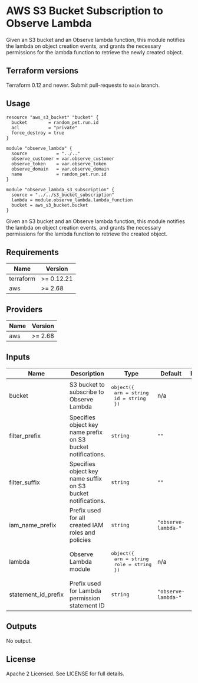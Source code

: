 # AWS S3 Bucket Subscription to Observe Lambda

Given an S3 bucket and an Observe lambda function, this module notifies the
lambda on object creation events, and grants the necessary permissions for the
lambda function to retrieve the newly created object.

## Terraform versions

Terraform 0.12 and newer. Submit pull-requests to `main` branch.

## Usage

```hcl
resource "aws_s3_bucket" "bucket" {
  bucket        = random_pet.run.id
  acl           = "private"
  force_destroy = true
}

module "observe_lambda" {
  source           = "../.."
  observe_customer = var.observe_customer
  observe_token    = var.observe_token
  observe_domain   = var.observe_domain
  name             = random_pet.run.id
}

module "observe_lambda_s3_subscription" {
  source = "../../s3_bucket_subscription"
  lambda = module.observe_lambda.lambda_function
  bucket = aws_s3_bucket.bucket
}
```

Given an S3 bucket and an Observe lambda function, this module notifies the
lambda on object creation events, and grants the necessary permissions for the
lambda function to retrieve the created object.


<!-- BEGINNING OF PRE-COMMIT-TERRAFORM DOCS HOOK -->
## Requirements

| Name | Version |
|------|---------|
| terraform | >= 0.12.21 |
| aws | >= 2.68 |

## Providers

| Name | Version |
|------|---------|
| aws | >= 2.68 |

## Inputs

| Name | Description | Type | Default | Required |
|------|-------------|------|---------|:--------:|
| bucket | S3 bucket to subscribe to Observe Lambda | <pre>object({<br>    arn = string<br>    id  = string<br>  })</pre> | n/a | yes |
| filter\_prefix | Specifies object key name prefix on S3 bucket notifications. | `string` | `""` | no |
| filter\_suffix | Specifies object key name suffix on S3 bucket notifications. | `string` | `""` | no |
| iam\_name\_prefix | Prefix used for all created IAM roles and policies | `string` | `"observe-lambda-"` | no |
| lambda | Observe Lambda module | <pre>object({<br>    arn  = string<br>    role = string<br>  })</pre> | n/a | yes |
| statement\_id\_prefix | Prefix used for Lambda permission statement ID | `string` | `"observe-lambda-"` | no |

## Outputs

No output.

<!-- END OF PRE-COMMIT-TERRAFORM DOCS HOOK -->

## License

Apache 2 Licensed. See LICENSE for full details.

